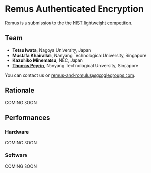 # **Remus** Authenticated Encryption 

Remus is a submission to the the [NIST lightweight competition](https://csrc.nist.gov/projects/lightweight-cryptography). 

## Team

- **Tetsu Iwata**, Nagoya University, Japan
- **Mustafa Khairallah**, Nanyang Technological University, Singapore
- **Kazuhiko Minematsu**, NEC, Japan
- **[Thomas Peyrin](sites.google.com/site/thomaspeyrin/)**, Nanyang Technological University, Singapore

You can contact us on [remus-and-romulus@googlegroups.com](remus-and-romulus@googlegroups.com). 

## Rationale

COMING SOON


## Performances

### Hardware

COMING SOON

### Software

COMING SOON
